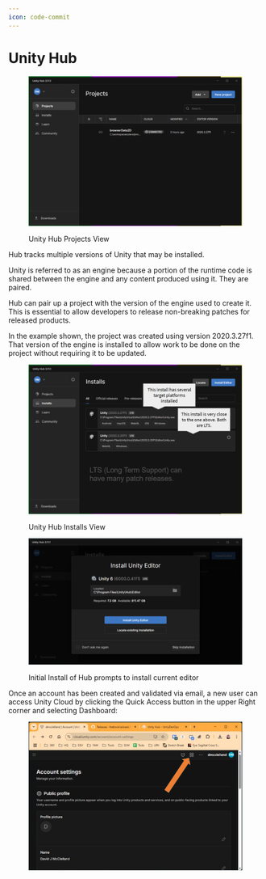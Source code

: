 ```yaml
---
icon: code-commit
---
```


# Unity Hub

<figure><img src=".gitbook/assets/image (2) (1) (1) (1).png" alt=""><figcaption><p>Unity Hub Projects View</p></figcaption></figure>

Hub tracks multiple versions of Unity that may be installed.

Unity is referred to as an engine because a portion of the runtime code is shared between the engine and any content produced using it. They are paired.

Hub can pair up a project with the version of the engine used to create it. This is essential to allow developers to release non-breaking patches for released products.

In the example shown, the project was created using version 2020.3.27f1. That version of the engine is installed to allow work to be done on the project without requiring it to be updated.

<figure><img src=".gitbook/assets/image (1) (1) (1) (1) (1) (1).png" alt=""><figcaption><p>Unity Hub Installs View</p></figcaption></figure>

<figure><img src=".gitbook/assets/image (2) (1) (1) (1) (1).png" alt=""><figcaption><p>Initial Install of Hub prompts to install current editor</p></figcaption></figure>

Once an account has been created and validated via email, a new user can access Unity Cloud by clicking the Quick Access button in the upper Right corner and selecting Dashboard:

<figure><img src=".gitbook/assets/image (4) (1) (1).png" alt=""><figcaption></figcaption></figure>
